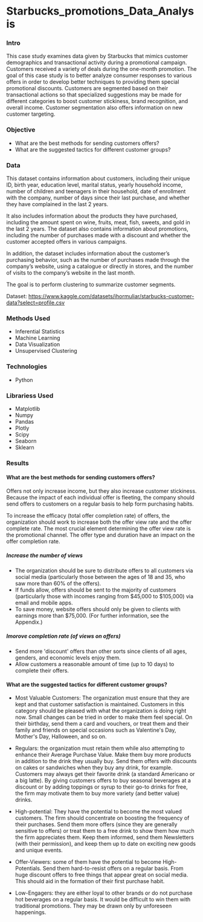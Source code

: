 # Starbucks_promotions_Data_Analysis


### Intro 
This case study examines data given by Starbucks that mimics customer demographics and transactional activity during a promotional campaign. Customers received a variety of deals during the one-month promotion. The goal of this case study is to better analyze consumer responses to various offers in order to develop better techniques to providing them special promotional discounts. Customers are segmented based on their transactional actions so that specialized suggestions may be made for different categories to boost customer stickiness, brand recognition, and overall income. Customer segmentation also offers information on new customer targeting.

### Objective 
* What are the best methods for sending customers offers?
* What are the suggested tactics for different customer groups?

### Data
This dataset contains information about customers, including their unique ID, birth year, education level, marital status, yearly household income, number of children and teenagers in their household, date of enrollment with the company, number of days since their last purchase, and whether they have complained in the last 2 years.

It also includes information about the products they have purchased, including the amount spent on wine, fruits, meat, fish, sweets, and gold in the last 2 years. The dataset also contains information about promotions, including the number of purchases made with a discount and whether the customer accepted offers in various campaigns.

In addition, the dataset includes information about the customer’s purchasing behavior, such as the number of purchases made through the company’s website, using a catalogue or directly in stores, and the number of visits to the company’s website in the last month.

The goal is to perform clustering to summarize customer segments.

Dataset: https://www.kaggle.com/datasets/ihormuliar/starbucks-customer-data?select=profile.csv

### Methods Used
* Inferential Statistics
* Machine Learning
* Data Visualization
* Unsupervised Clustering


### Technologies
* Python

### Librariess Used
* Matplotlib
* Numpy
* Pandas
* Plotly
* Scipy
* Seaborn
* Sklearn


### Results
#### What are the best methods for sending customers offers?
Offers not only increase income, but they also increase customer stickiness. Because the impact of each individual offer is fleeting, the company should send offers to customers on a regular basis to help form purchasing habits.

To increase the efficacy (total offer completion rate) of offers, the organization should work to increase both the offer view rate and the offer complete rate. The most crucial element determining the offer view rate is the promotional channel. The offer type and duration have an impact on the offer completion rate.

##### Increase the number of views
* The organization should be sure to distribute offers to all customers via social media (particularly those between the ages of 18 and 35, who saw more than 60% of the offers).
* If funds allow, offers should be sent to the majority of customers (particularly those with incomes ranging from $45,000 to $105,000) via email and mobile apps.
* To save money, website offers should only be given to clients with earnings more than $75,000. (For further information, see the Appendix.)

##### Imorove completion rate (of views on offers)
* Send more 'discount' offers than other sorts since clients of all ages, genders, and economic levels enjoy them.
* Allow customers a reasonable amount of time (up to 10 days) to complete their offers.


#### What are the suggested tactics for different customer groups?

* Most Valuable Customers: The organization must ensure that they are kept and that customer satisfaction is maintained.
Customers in this category should be pleased with what the organization is doing right now. Small changes can be tried in order to make them feel special. On their birthday, send them a card and vouchers, or treat them and their family and friends on special occasions such as Valentine's Day, Mother's Day, Halloween, and so on.

* Regulars: the organization must retain them while also attempting to enhance their Average Purchase Value.
Make them buy more products in addition to the drink they usually buy. Send them offers with discounts on cakes or sandwiches when they buy any drink, for example. Customers may always get their favorite drink (a standard Americano or a big latte). By giving customers offers to buy seasonal beverages at a discount or by adding toppings or syrup to their go-to drinks for free, the firm may motivate them to buy more variety (and better value) drinks.

* High-potential: They have the potential to become the most valued customers. The firm should concentrate on boosting the frequency of their purchases.
Send them more offers (since they are generally sensitive to offers) or treat them to a free drink to show them how much the firm appreciates them. Keep them informed, send them Newsletters (with their permission), and keep them up to date on exciting new goods and unique events.

* Offer-Viewers: some of them have the potential to become High-Potentials.
Send them hard-to-resist offers on a regular basis. From huge discount offers to free things that appear great on social media. This should aid in the formation of their first purchase habit.

* Low-Engagers: they are either loyal to other brands or do not purchase hot beverages on a regular basis.
It would be difficult to win them with traditional promotions. They may be drawn only by unforeseen happenings.
